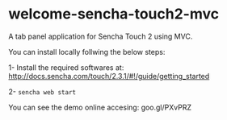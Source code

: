 welcome-sencha-touch2-mvc
=========================

A tab panel application for Sencha Touch 2 using MVC.

You can install locally follwing the below steps:

1- Install the required softwares at: http://docs.sencha.com/touch/2.3.1/#!/guide/getting_started

2- `sencha web start`


You can see the demo online accesing: goo.gl/PXvPRZ